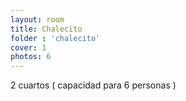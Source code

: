 ```yaml
---
layout: room
title: Chalecito
folder : 'chalecito'
cover: 1
photos: 6
---
```


2 cuartos ( capacidad para 6 personas )